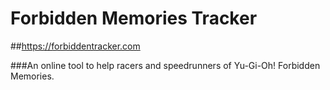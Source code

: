 # Forbidden Memories Tracker

##https://forbiddentracker.com

###An online tool to help racers and speedrunners of Yu-Gi-Oh! Forbidden Memories.
